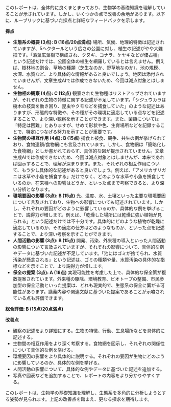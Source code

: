 このレポートは、全体的に良くまとまっており、生物学の基礎知識を理解していることが示されています。しかし、いくつかの点で改善の余地があります。以下に、ルーブリックに基づいた採点と詳細なフィードバックを示します。

**採点**

* **生態系の概要 (3点): B (16点/20点満点)**  場所、気候、地理的特徴は記述されていますが、5ヘクタールという広さの公園に対し、植生の記述がやや大雑把です。「落葉広葉樹で構成され、クヌギ、コナラ、ケヤキなどが優占種」という記述だけでは、公園全体の植生を網羅しているとは言えません。例えば、樹林地の割合、草地の種類（芝生なのか、野草地なのか）、池の規模、水深、水質など、より具体的な情報があると良いでしょう。地図は添付されていませんが、文章生成AIでは作成できないため、今回は減点対象とはしません。
* **生物相の観察 (4点): C (12点)**  観察された生物種はリストアップされていますが、それぞれの生物の特徴に関する記述が不足しています。「シジュウカラは樹木の枝葉を動き回り、昆虫やクモなどを捕食していた」のような記述はありますが、形態的な特徴や、その種がその環境に適応している点などを記述することで、より深い観察を示すことができます。また、菌類については「特定は困難」とありますが、せめて形状や色、生育場所などを記録することで、特定につなげる努力を示すことが重要です。
* **生物間の相互作用 (4点): B (15点)** 捕食と被食、競争、共生の例が挙げられており、食物連鎖/食物網にも言及されています。しかし、食物網は「簡略化した食物網」としか書かれておらず、具体的な図が提示されていません。文章生成AIでは作成できないため、今回は減点対象とはしませんが、本来であれば図示することで、理解が深まります。また、それぞれの相互作用について、もう少し具体的な記述があると良いでしょう。例えば、「アメリカザリガニは水草や小魚を捕食する」だけでなく、どのような水草や小魚を捕食しているのか、在来種への影響はどうか、といった点まで考察できると、より深い分析となります。
* **環境要因の影響 (3点): B (15点)** 光、温度、水、土壌といった主要な環境要因について言及されており、生物への影響についても記述されています。しかし、それぞれの要因がどのように影響しているのか、具体的な例を挙げることで、説得力が増します。例えば、「乾燥した場所には乾燥に強い植物が見られる」という記述だけでは不十分です。具体的にどのような植物が乾燥に適応しているのか、その適応の仕方はどのようなものか、といった点を記述することで、より深い考察を示すことができます。
* **人間活動の影響 (3点): B (15点)** 開発、汚染、外来種の導入といった人間活動の影響について言及されていますが、それぞれの影響について、具体的な例やデータに基づいた記述が不足しています。「池にはゴミが捨てられ、水質汚染が懸念される」という記述は、ゴミの種類や量、水質汚染の具体的な指標などを示すことで、より説得力が増します。
* **保全の提案 (3点): A (18点)** 実現可能性を考慮した上で、具体的な保全策が複数提案されています。外来種の駆除、環境教育、ビオトープの整備、市民参加型の保全活動といった提案は、どれも現実的で、生態系の保全に繋がる可能性があります。講義内容や関連文献に基づいた提案であることが示唆されている点も評価できます。


**総合評価: B (15点/20点満点)**

**改善点**

* 観察の記述をより詳細にする。生物の特徴、行動、生息場所などを具体的に記述する。
* 生物間の相互作用をより深く考察する。食物網を図示し、それぞれの関係性について具体的な例を挙げる。
* 環境要因の影響をより具体的に説明する。それぞれの要因が生物にどのように影響しているのか、具体的な例を挙げる。
* 人間活動の影響について、具体的な例やデータに基づいた記述を追加する。
* 写真や図表などを追加することで、レポートの内容をより分かりやすくする。


このレポートは、生物学の基礎知識を理解し、生態系を多角的に分析しようとする姿勢が見られます。上記の改善点を踏まえ、更なる探求を期待します。
